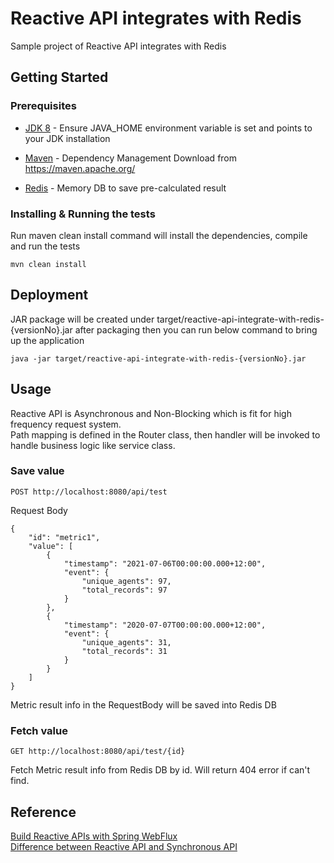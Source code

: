 # Reactive API integrates with Redis

Sample project of Reactive API integrates with Redis

## Getting Started

### Prerequisites

* [JDK 8](http://www.oracle.com/technetwork/pt/java/javase/overview/index.html) - Ensure JAVA_HOME environment variable
  is set and points to your JDK installation

* [Maven](https://maven.apache.org/) - Dependency Management Download from https://maven.apache.org/

* [Redis](https://redis.io/topics/quickstart) - Memory DB to save pre-calculated result

### Installing & Running the tests

Run maven clean install command will install the dependencies, compile and run the tests

```
mvn clean install
```

## Deployment

JAR package will be created under target/reactive-api-integrate-with-redis-{versionNo}.jar after packaging then you can run below
command to bring up the application

```
java -jar target/reactive-api-integrate-with-redis-{versionNo}.jar
```

## Usage

Reactive API is Asynchronous and Non-Blocking which is fit for high frequency request system.  
Path mapping is defined in the Router class, then handler will be invoked to handle business logic like service class.

### Save value

```
POST http://localhost:8080/api/test
```
Request Body
```
{
    "id": "metric1",
    "value": [
        {
            "timestamp": "2021-07-06T00:00:00.000+12:00",
            "event": {
                "unique_agents": 97,
                "total_records": 97
            }
        },
        {
            "timestamp": "2020-07-07T00:00:00.000+12:00",
            "event": {
                "unique_agents": 31,
                "total_records": 31
            }
        }
    ]
}
```
Metric result info in the RequestBody will be saved into Redis DB

### Fetch value

```
GET http://localhost:8080/api/test/{id}
```
Fetch Metric result info from Redis DB by id. Will return 404 error if can't find.

## Reference
[Build Reactive APIs with Spring WebFlux](https://developer.okta.com/blog/2018/09/24/reactive-apis-with-spring-webflux)  
[Difference between Reactive API and Synchronous API](https://dzone.com/articles/build-reactive-rest-apis-with-spring-webflux)